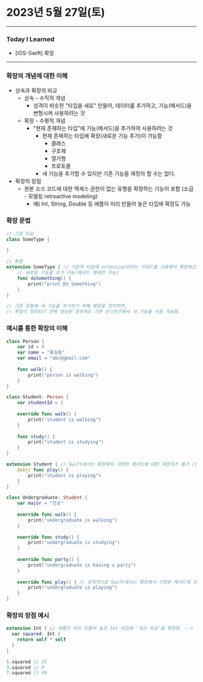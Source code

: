 # 2023년 5월 27일(토)

---

### Today I Learned 

- [iOS-Swift] 확장

---

### **확장의 개념에 대한 이해**

- 상속과 확장의 비교
  - 상속 - 수직적 개념
    - 성격이 비슷한 "타입을 새로" 만들어, 데이터를 추가하고, 기능(메서드)을 변형시켜 사용하려는 것
  - 확장 - 수평적 개념
    - "현재 존재하는 타입"에 기능(메서드)을 추가하여 사용하려는 것
      - 현재 존재하는 타입에 확장(새로운 기능 추가)이 가능함
        - 클래스
        - 구조체
        - 열거형
        - 프로토콜
      - 새 기능을 추가할 수 있지만 기존 기능을 재정의 할 수는 없다.
- 확장의 장점
  - 원본 소스 코드에 대한 액세스 권한이 없는 유형을 확장하는 기능이 포함 (소급 - 모델링 retroactive modeling)
    - 예) Int, String, Double 등 애플이 미리 만들어 놓은 타입에 확장도 가능

### 확장 문법

```swift
// 기존 타입
class SomeType {
    
}

// 확장
extension SomeType { // 기존의 타입에 extension이라는 키워드를 사용해서 확장하고, 새로운 기능을 정의
    // 새로운 기능을 추가 기능(메서드 형태만 가능)
    func doSomething() {
        print("print Do Something")
    }
}

// 기존 유형에 새 기능을 추가하기 위해 확장을 정의하면,
// 확장이 정의되기 전에 생성된 경우에도 기존 인스턴스에서 새 기능을 사용 가능함.
```

### 예시를 통한 확장의 이해

```swift
class Person {
    var id = 0
    var name = "홍길동"
    var email = "abc@gmail.com"
    
    func walk() {
        print("person is walking")
    }
}

class Student: Person {
    var studentId = 1
    
    override func walk() {
        print("student is walking")
    }
    
    func study() {
        print("student is studying")
    }
}

extension Student { // Swift에서는 확장에서 구현한 메서드에 대한 재정의가 불가 (단, @objc 붙이면 재정의가 가능해진다.)
    @objc func play() {
        print("student is playing")
    }
}

class Undergraduate: Student {
    var major = "전공"
    
    override func walk() {
        print("undergraduate is walking")
    }
    
    override func study() {
        print("undergraduate is studying")
    }
    
    override func party() {
        print("undergraduate is having a party")
    }
    
    override func play() { // 원칙적으로 Swift에서는 확장에서 구현한 메서드에 대한 재정의가 불가하지만, 위에서 play() 메서드에 @objc를 붙였기 때문에 재정의가 가능하다.
        print("undergraduate is playing")
    }
}
```

### 확장의 장점 예시

```swift
extension Int { // 애플이 미리 만들어 놓은 Int 타입에 '계산 속성'을 확장함. --> 소급 모델링
  var squared: Int {
    return self * self 
  }
}

5.squared // 25 
3.squared // 9
7.squared // 49
```
